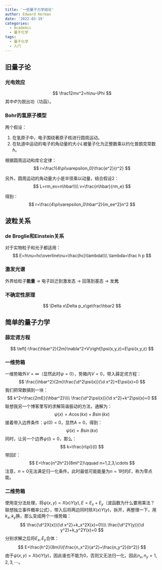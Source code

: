 ```yaml
---
title: '一些量子力学结论'
author: Edward Kerman
date: '2022-03-19'
categories:
  - Academic
  - 量子化学
tags:
  - 量子化学
  - 入门
---
```

<!-- \(
  \def\d{{\mathrm d}}
	\def\B{{\mathrm B}}
	\def\A{{\mathrm A}}
	\def\m{{\mathrm m}}
	\def\align #1{{\begin{align*} #1 \end{align*}}}
	\def\f #1#2{{\frac{\partial  #1}{\partial  #2}}}
	\def\l #1{{\left( #1\right)}}
	\def\red #1{{\color{red}{ #1}}}
	\def\green #1{{\color{green}{ #1}}}
	\def\blue #1{{\color{blue}{ #1}}}
	\def\bm #1{{\boldsymbol{ #1}}}
\) -->
## 旧量子论

### 光电效应

$$
\frac12mv^2=h\nu-\Phi
$$
其中$\Phi$为脱出功（功函）。

### Bohr的氢原子模型

两个假设：
1. 在氢原子中，电子围绕著原子核进行圆周运动。
2. 在轨道中运动的电子的角动量的大小$L$被量子化为正整数乘以约化普朗克常数$\hbar$。

根据圆周运动和库仑定律：
$$
r=\frac1{4\pi\varepsilon_0}\frac{e^2}{r^2}
$$

另外，圆周运动的角动量大小是半径乘以动量，结合假设2：
$$
L=rm_ev=n\hbar\\\\
v=\frac{n\hbar}{rm_e}
$$

得到：
$$
r=\frac{4\pi\varepsilon_0\hbar^2}{m_ee^2}n^2
$$



## 波粒关系

### de Broglie和Einstein关系

对于实物粒子和光子都适用：
$$
E=h\nu=hc\overline\nu=\frac{hc}\lambda\\\\
\lambda=\frac h p
$$

### 激发光谱

外界给粒子**能量** → 电子跃迁到激发态 → 回落到基态 → 发**光**

### 不确定性原理

$$
\Delta x\Delta p_x\ge\frac\hbar2
$$

## 简单的量子力学

### 薛定谔方程

$$
\left[-\frac{\hbar^2}{2m}\nabla^2+V\right]\psi(x,y,z)=E\psi(x,y,z)
$$

### 一维势箱

一维势箱外$V=\infty$（显然此时$\psi=0$），势箱内$V=0$，带入薛定谔方程：
$$
\frac{\hbar^2}{2m}\frac{\d^2\psi(x)}{\d x^2}+E\psi(x)=0
$$
我们把常数搞到一块：
$$
k^2=\frac{2mE}{\hbar^2}\\\\
\frac{\d^2\psi(x)}{\d x^2}+k^2\psi(x)=0
$$
联想我另一个博客里写的求解简谐振动的方法，通解为：
$$
\psi(x)=A\cos(kx)+B\sin(kx)
$$
接着带入边界条件：$\psi(0)=0$，显然$A=0$，得到：
$$
\psi(x)=B\sin(kx)
$$
同时，让另一个边界$\psi(l)=0$，那么：
$$
k=\frac{n\pi}{l}
$$
带回$E$：
$$
E=\frac{n^2h^2}{8ml^2}\qquad n=1,2,3,\cdots
$$
注意，$n=0$无法满足归一化条件。此时最低可能能量为$n=1$时的$E$，称为零点能。

### 二维势箱

使用变分法处理，将$\psi(x,y)=X(x)Y(y),E=E_x+E_y$（波函数为什么要用乘法？联想独立事件概率公式），带入后将两边同时除$X(x)Y(y)$，拆开，再整理一下，用$k_x,k_y$换，那么变成两个一维势箱：
$$
\frac{\d^2X(x)}{\d x^2}+k_x^2X(x)=0\\\\
\frac{\d^2Y(y)}{\d y^2}+k_y^2Y(x)=0
$$
分别求解之后将$E_x,E_y$合体：
$$
E=\frac{h^2}{8m}\l{\frac{n_x^2}{a^2}+\frac{n_y^2}{b^2}}
$$
由于$\psi(x,y)=X(x)Y(y)$，因此谁也不能为$0$，否则又无法归一化，因此$n_x,n_y=1,2,3,\cdots$。

